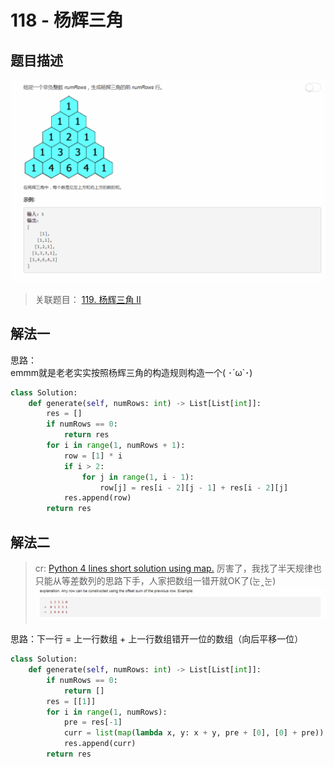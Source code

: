 # 118 - 杨辉三角

## 题目描述
![problem](images/118.png)

>关联题目： [119. 杨辉三角 II](https://github.com/Rosevil1874/LeetCode/tree/master/Python-Solution/119_Pascal's-Triangle-II)

## 解法一
思路：  
emmm就是老老实实按照杨辉三角的构造规则构造一个( ･´ω\`･)  


```python
class Solution:
    def generate(self, numRows: int) -> List[List[int]]:
        res = []
        if numRows == 0:
            return res
        for i in range(1, numRows + 1):
            row = [1] * i
            if i > 2:
                for j in range(1, i - 1):
                    row[j] = res[i - 2][j - 1] + res[i - 2][j]
            res.append(row)
        return res            
```

## 解法二
>cr: [Python 4 lines short solution using map.](https://leetcode.com/problems/pascals-triangle/discuss/38128/Python-4-lines-short-solution-using-map.)
厉害了，我找了半天规律也只能从等差数列的思路下手，人家把数组一错开就OK了(눈‸눈)  
![idea](images/idea.png)

思路：下一行 = 上一行数组 + 上一行数组错开一位的数组（向后平移一位）

```python
class Solution:
    def generate(self, numRows: int) -> List[List[int]]:
        if numRows == 0:
            return []
        res = [[1]]
        for i in range(1, numRows):
            pre = res[-1]
            curr = list(map(lambda x, y: x + y, pre + [0], [0] + pre))
            res.append(curr)
        return res            
```
